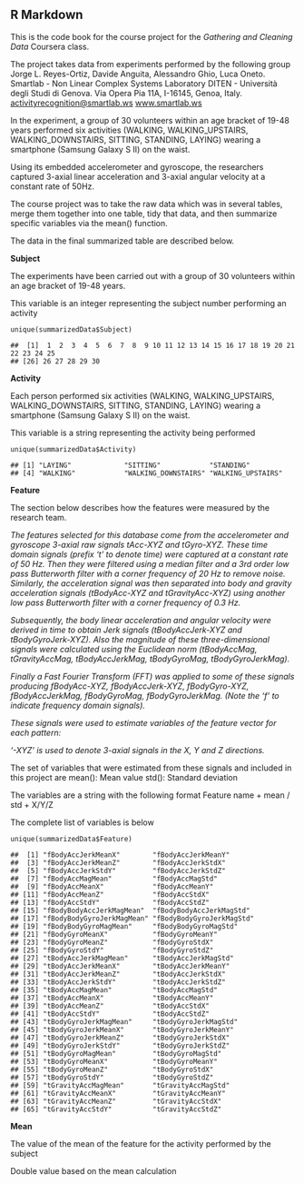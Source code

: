 ## R Markdown

This is the code book for the course project for the *Gathering and
Cleaning Data* Coursera class.

The project takes data from experiments performed by the following group
Jorge L. Reyes-Ortiz, Davide Anguita, Alessandro Ghio, Luca Oneto.
Smartlab - Non Linear Complex Systems Laboratory DITEN - Università
degli Studi di Genova. Via Opera Pia 11A, I-16145, Genoa, Italy.
<activityrecognition@smartlab.ws> www.smartlab.ws

In the experiment, a group of 30 volunteers within an age bracket of
19-48 years performed six activities (WALKING, WALKING\_UPSTAIRS,
WALKING\_DOWNSTAIRS, SITTING, STANDING, LAYING) wearing a smartphone
(Samsung Galaxy S II) on the waist.

Using its embedded accelerometer and gyroscope, the researchers captured
3-axial linear acceleration and 3-axial angular velocity at a constant
rate of 50Hz.

The course project was to take the raw data which was in several tables,
merge them together into one table, tidy that data, and then summarize
specific variables via the mean() function.

The data in the final summarized table are described below.

**Subject**

The experiments have been carried out with a group of 30 volunteers
within an age bracket of 19-48 years.

This variable is an integer representing the subject number performing
an activity

    unique(summarizedData$Subject)

    ##  [1]  1  2  3  4  5  6  7  8  9 10 11 12 13 14 15 16 17 18 19 20 21 22 23 24 25
    ## [26] 26 27 28 29 30

**Activity**

Each person performed six activities (WALKING, WALKING\_UPSTAIRS,
WALKING\_DOWNSTAIRS, SITTING, STANDING, LAYING) wearing a smartphone
(Samsung Galaxy S II) on the waist.

This variable is a string representing the activity being performed

    unique(summarizedData$Activity)

    ## [1] "LAYING"             "SITTING"            "STANDING"          
    ## [4] "WALKING"            "WALKING_DOWNSTAIRS" "WALKING_UPSTAIRS"

**Feature**

The section below describes how the features were measured by the
research team.

*The features selected for this database come from the accelerometer and
gyroscope 3-axial raw signals tAcc-XYZ and tGyro-XYZ. These time domain
signals (prefix ‘t’ to denote time) were captured at a constant rate of
50 Hz. Then they were filtered using a median filter and a 3rd order low
pass Butterworth filter with a corner frequency of 20 Hz to remove
noise. Similarly, the acceleration signal was then separated into body
and gravity acceleration signals (tBodyAcc-XYZ and tGravityAcc-XYZ)
using another low pass Butterworth filter with a corner frequency of 0.3
Hz.*

*Subsequently, the body linear acceleration and angular velocity were
derived in time to obtain Jerk signals (tBodyAccJerk-XYZ and
tBodyGyroJerk-XYZ). Also the magnitude of these three-dimensional
signals were calculated using the Euclidean norm (tBodyAccMag,
tGravityAccMag, tBodyAccJerkMag, tBodyGyroMag, tBodyGyroJerkMag).*

*Finally a Fast Fourier Transform (FFT) was applied to some of these
signals producing fBodyAcc-XYZ, fBodyAccJerk-XYZ, fBodyGyro-XYZ,
fBodyAccJerkMag, fBodyGyroMag, fBodyGyroJerkMag. (Note the ‘f’ to
indicate frequency domain signals).*

*These signals were used to estimate variables of the feature vector for
each pattern:*

*‘-XYZ’ is used to denote 3-axial signals in the X, Y and Z directions.*

The set of variables that were estimated from these signals and included
in this project are mean(): Mean value std(): Standard deviation

The variables are a string with the following format Feature name + mean
/ std + X/Y/Z

The complete list of variables is below

    unique(summarizedData$Feature)

    ##  [1] "fBodyAccJerkMeanX"        "fBodyAccJerkMeanY"       
    ##  [3] "fBodyAccJerkMeanZ"        "fBodyAccJerkStdX"        
    ##  [5] "fBodyAccJerkStdY"         "fBodyAccJerkStdZ"        
    ##  [7] "fBodyAccMagMean"          "fBodyAccMagStd"          
    ##  [9] "fBodyAccMeanX"            "fBodyAccMeanY"           
    ## [11] "fBodyAccMeanZ"            "fBodyAccStdX"            
    ## [13] "fBodyAccStdY"             "fBodyAccStdZ"            
    ## [15] "fBodyBodyAccJerkMagMean"  "fBodyBodyAccJerkMagStd"  
    ## [17] "fBodyBodyGyroJerkMagMean" "fBodyBodyGyroJerkMagStd" 
    ## [19] "fBodyBodyGyroMagMean"     "fBodyBodyGyroMagStd"     
    ## [21] "fBodyGyroMeanX"           "fBodyGyroMeanY"          
    ## [23] "fBodyGyroMeanZ"           "fBodyGyroStdX"           
    ## [25] "fBodyGyroStdY"            "fBodyGyroStdZ"           
    ## [27] "tBodyAccJerkMagMean"      "tBodyAccJerkMagStd"      
    ## [29] "tBodyAccJerkMeanX"        "tBodyAccJerkMeanY"       
    ## [31] "tBodyAccJerkMeanZ"        "tBodyAccJerkStdX"        
    ## [33] "tBodyAccJerkStdY"         "tBodyAccJerkStdZ"        
    ## [35] "tBodyAccMagMean"          "tBodyAccMagStd"          
    ## [37] "tBodyAccMeanX"            "tBodyAccMeanY"           
    ## [39] "tBodyAccMeanZ"            "tBodyAccStdX"            
    ## [41] "tBodyAccStdY"             "tBodyAccStdZ"            
    ## [43] "tBodyGyroJerkMagMean"     "tBodyGyroJerkMagStd"     
    ## [45] "tBodyGyroJerkMeanX"       "tBodyGyroJerkMeanY"      
    ## [47] "tBodyGyroJerkMeanZ"       "tBodyGyroJerkStdX"       
    ## [49] "tBodyGyroJerkStdY"        "tBodyGyroJerkStdZ"       
    ## [51] "tBodyGyroMagMean"         "tBodyGyroMagStd"         
    ## [53] "tBodyGyroMeanX"           "tBodyGyroMeanY"          
    ## [55] "tBodyGyroMeanZ"           "tBodyGyroStdX"           
    ## [57] "tBodyGyroStdY"            "tBodyGyroStdZ"           
    ## [59] "tGravityAccMagMean"       "tGravityAccMagStd"       
    ## [61] "tGravityAccMeanX"         "tGravityAccMeanY"        
    ## [63] "tGravityAccMeanZ"         "tGravityAccStdX"         
    ## [65] "tGravityAccStdY"          "tGravityAccStdZ"

**Mean**

The value of the mean of the feature for the activity performed by the
subject

Double value based on the mean calculation
